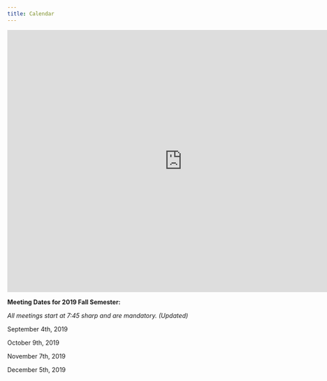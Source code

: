 ```yaml
---
title: Calendar
---
```


<iframe src="https://calendar.google.com/calendar/b/3/embed?height=600&amp;wkst=1&amp;bgcolor=%23ffffff&amp;ctz=America%2FNew_York&amp;src=bmhzLndoZWVsZXJAZ21haWwuY29t&amp;color=%234285F4" style="border-width:0" width="800" height="600" frameborder="0" scrolling="no"></iframe>

**Meeting Dates for 2019 Fall Semester:**

*All meetings start at 7:45 sharp and are mandatory. (Updated)*

September 4th, 2019

October 9th, 2019

November 7th, 2019

December 5th, 2019